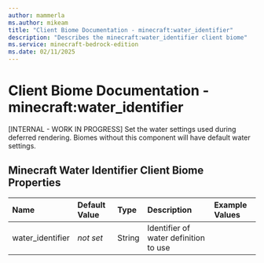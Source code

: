 ```yaml
---
author: mammerla
ms.author: mikeam
title: "Client Biome Documentation - minecraft:water_identifier"
description: "Describes the minecraft:water_identifier client biome"
ms.service: minecraft-bedrock-edition
ms.date: 02/11/2025 
---
```


# Client Biome Documentation - minecraft:water_identifier

[INTERNAL - WORK IN PROGRESS] Set the water settings used during deferred rendering. Biomes without this component will have default water settings.


## Minecraft Water Identifier Client Biome Properties

|Name       |Default Value |Type |Description |Example Values |
|:----------|:-------------|:----|:-----------|:------------- |
| water_identifier | *not set* | String | Identifier of water definition to use |  | 